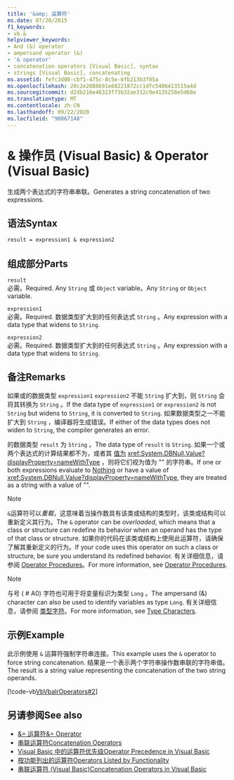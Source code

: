 ```yaml
---
title: '&amp; 运算符'
ms.date: 07/20/2015
f1_keywords:
- vb.&
helpviewer_keywords:
- And (&) operator
- ampersand operator (&)
- '& operator'
- concatenation operators [Visual Basic], syntax
- strings [Visual Basic], concatenating
ms.assetid: fefc3d00-cbf1-475c-8c5e-6fb213b3f85a
ms.openlocfilehash: 20c2e2088691e68221872cc1dfc5486413515a4d
ms.sourcegitcommit: d2db216e46323f73b32ae312c9e4135258e5d68e
ms.translationtype: MT
ms.contentlocale: zh-CN
ms.lasthandoff: 09/22/2020
ms.locfileid: "90867148"
---
```

# <a name="amp-operator-visual-basic"></a><span data-ttu-id="5eb21-102">&amp; 操作员 (Visual Basic) </span><span class="sxs-lookup"><span data-stu-id="5eb21-102">&amp; Operator (Visual Basic)</span></span>

<span data-ttu-id="5eb21-103">生成两个表达式的字符串串联。</span><span class="sxs-lookup"><span data-stu-id="5eb21-103">Generates a string concatenation of two expressions.</span></span>  
  
## <a name="syntax"></a><span data-ttu-id="5eb21-104">语法</span><span class="sxs-lookup"><span data-stu-id="5eb21-104">Syntax</span></span>  
  
```vb  
result = expression1 & expression2  
```  
  
## <a name="parts"></a><span data-ttu-id="5eb21-105">组成部分</span><span class="sxs-lookup"><span data-stu-id="5eb21-105">Parts</span></span>  

 `result`  
 <span data-ttu-id="5eb21-106">必需。</span><span class="sxs-lookup"><span data-stu-id="5eb21-106">Required.</span></span> <span data-ttu-id="5eb21-107">Any `String` 或 `Object` variable。</span><span class="sxs-lookup"><span data-stu-id="5eb21-107">Any `String` or `Object` variable.</span></span>  
  
 `expression1`  
 <span data-ttu-id="5eb21-108">必需。</span><span class="sxs-lookup"><span data-stu-id="5eb21-108">Required.</span></span> <span data-ttu-id="5eb21-109">数据类型扩大到的任何表达式 `String` 。</span><span class="sxs-lookup"><span data-stu-id="5eb21-109">Any expression with a data type that widens to `String`.</span></span>  
  
 `expression2`  
 <span data-ttu-id="5eb21-110">必需。</span><span class="sxs-lookup"><span data-stu-id="5eb21-110">Required.</span></span> <span data-ttu-id="5eb21-111">数据类型扩大到的任何表达式 `String` 。</span><span class="sxs-lookup"><span data-stu-id="5eb21-111">Any expression with a data type that widens to `String`.</span></span>  
  
## <a name="remarks"></a><span data-ttu-id="5eb21-112">备注</span><span class="sxs-lookup"><span data-stu-id="5eb21-112">Remarks</span></span>  

 <span data-ttu-id="5eb21-113">如果或的数据类型 `expression1` `expression2` 不能 `String` 扩大到，则 `String` 会将其转换为 `String` 。</span><span class="sxs-lookup"><span data-stu-id="5eb21-113">If the data type of `expression1` or `expression2` is not `String` but widens to `String`, it is converted to `String`.</span></span> <span data-ttu-id="5eb21-114">如果数据类型之一不能扩大到 `String` ，编译器将生成错误。</span><span class="sxs-lookup"><span data-stu-id="5eb21-114">If either of the data types does not widen to `String`, the compiler generates an error.</span></span>  
  
 <span data-ttu-id="5eb21-115">的数据类型 `result` 为 `String` 。</span><span class="sxs-lookup"><span data-stu-id="5eb21-115">The data type of `result` is `String`.</span></span> <span data-ttu-id="5eb21-116">如果一个或两个表达式的计算结果都不为，或者其 [值为](../nothing.md) <xref:System.DBNull.Value?displayProperty=nameWithType> ，则将它们视为值为 "" 的字符串。</span><span class="sxs-lookup"><span data-stu-id="5eb21-116">If one or both expressions evaluate to [Nothing](../nothing.md) or have a value of <xref:System.DBNull.Value?displayProperty=nameWithType>, they are treated as a string with a value of "".</span></span>  
  
> [!NOTE]
> <span data-ttu-id="5eb21-117">`&`运算符可以*重载*，这意味着当操作数具有该类或结构的类型时，该类或结构可以重新定义其行为。</span><span class="sxs-lookup"><span data-stu-id="5eb21-117">The `&` operator can be *overloaded*, which means that a class or structure can redefine its behavior when an operand has the type of that class or structure.</span></span> <span data-ttu-id="5eb21-118">如果你的代码在该类或结构上使用此运算符，请确保了解其重新定义的行为。</span><span class="sxs-lookup"><span data-stu-id="5eb21-118">If your code uses this operator on such a class or structure, be sure you understand its redefined behavior.</span></span> <span data-ttu-id="5eb21-119">有关详细信息，请参阅 [Operator Procedures](../../programming-guide/language-features/procedures/operator-procedures.md)。</span><span class="sxs-lookup"><span data-stu-id="5eb21-119">For more information, see [Operator Procedures](../../programming-guide/language-features/procedures/operator-procedures.md).</span></span>  
  
> [!NOTE]
> <span data-ttu-id="5eb21-120">与号 ( # A0) 字符也可用于将变量标识为类型 `Long` 。</span><span class="sxs-lookup"><span data-stu-id="5eb21-120">The ampersand (&) character can also be used to identify variables as type `Long`.</span></span> <span data-ttu-id="5eb21-121">有关详细信息，请参阅 [类型字符](../../programming-guide/language-features/data-types/type-characters.md)。</span><span class="sxs-lookup"><span data-stu-id="5eb21-121">For more information, see [Type Characters](../../programming-guide/language-features/data-types/type-characters.md).</span></span>  
  
## <a name="example"></a><span data-ttu-id="5eb21-122">示例</span><span class="sxs-lookup"><span data-stu-id="5eb21-122">Example</span></span>  

 <span data-ttu-id="5eb21-123">此示例使用 `&` 运算符强制字符串连接。</span><span class="sxs-lookup"><span data-stu-id="5eb21-123">This example uses the `&` operator to force string concatenation.</span></span> <span data-ttu-id="5eb21-124">结果是一个表示两个字符串操作数串联的字符串值。</span><span class="sxs-lookup"><span data-stu-id="5eb21-124">The result is a string value representing the concatenation of the two string operands.</span></span>  
  
 [!code-vb[VbVbalrOperators#2](~/samples/snippets/visualbasic/VS_Snippets_VBCSharp/VbVbalrOperators/VB/Class1.vb#2)]  
  
## <a name="see-also"></a><span data-ttu-id="5eb21-125">另请参阅</span><span class="sxs-lookup"><span data-stu-id="5eb21-125">See also</span></span>

- [<span data-ttu-id="5eb21-126">&= 运算符</span><span class="sxs-lookup"><span data-stu-id="5eb21-126">&= Operator</span></span>](and-assignment-operator.md)
- [<span data-ttu-id="5eb21-127">串联运算符</span><span class="sxs-lookup"><span data-stu-id="5eb21-127">Concatenation Operators</span></span>](concatenation-operators.md)
- [<span data-ttu-id="5eb21-128">Visual Basic 中的运算符优先级</span><span class="sxs-lookup"><span data-stu-id="5eb21-128">Operator Precedence in Visual Basic</span></span>](operator-precedence.md)
- [<span data-ttu-id="5eb21-129">按功能列出的运算符</span><span class="sxs-lookup"><span data-stu-id="5eb21-129">Operators Listed by Functionality</span></span>](operators-listed-by-functionality.md)
- [<span data-ttu-id="5eb21-130">串联运算符 (Visual Basic)</span><span class="sxs-lookup"><span data-stu-id="5eb21-130">Concatenation Operators in Visual Basic</span></span>](../../programming-guide/language-features/operators-and-expressions/concatenation-operators.md)
